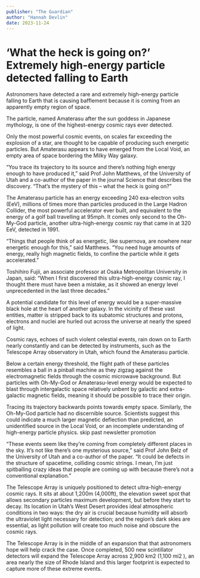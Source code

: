 ```yaml
---
publisher: "The Guardian"
author: "Hannah Devlin"
date: 2023-11-24
---
```


# ‘What the heck is going on?’ Extremely high-energy particle detected falling to Earth

Astronomers have detected a rare and extremely high-energy particle falling to Earth that is causing bafflement because it is coming from an apparently empty region of space.

The particle, named Amaterasu after the sun goddess in Japanese mythology, is one of the highest-energy cosmic rays ever detected.

Only the most powerful cosmic events, on scales far exceeding the explosion of a star, are thought to be capable of producing such energetic particles. But Amaterasu appears to have emerged from the Local Void, an empty area of space bordering the Milky Way galaxy.

“You trace its trajectory to its source and there’s nothing high energy enough to have produced it,” said Prof John Matthews, of the University of Utah and a co-author of the paper in the journal Science that describes the discovery. “That’s the mystery of this – what the heck is going on?”

The Amaterasu particle has an energy exceeding 240 exa-electron volts (EeV), millions of times more than particles produced in the Large Hadron Collider, the most powerful accelerator ever built, and equivalent to the energy of a golf ball travelling at 95mph. It comes only second to the Oh-My-God particle, another ultra-high-energy cosmic ray that came in at 320 EeV, detected in 1991.

“Things that people think of as energetic, like supernova, are nowhere near energetic enough for this,” said Matthews. “You need huge amounts of energy, really high magnetic fields, to confine the particle while it gets accelerated.”

Toshihiro Fujii, an associate professor at Osaka Metropolitan University in Japan, said: “When I first discovered this ultra-high-energy cosmic ray, I thought there must have been a mistake, as it showed an energy level unprecedented in the last three decades.”

A potential candidate for this level of energy would be a super-massive black hole at the heart of another galaxy. In the vicinity of these vast entities, matter is stripped back to its subatomic structures and protons, electrons and nuclei are hurled out across the universe at nearly the speed of light.

Cosmic rays, echoes of such violent celestial events, rain down on to Earth nearly constantly and can be detected by instruments, such as the Telescope Array observatory in Utah, which found the Amaterasu particle.

Below a certain energy threshold, the flight path of these particles resembles a ball in a pinball machine as they zigzag against the electromagnetic fields through the cosmic microwave background. But particles with Oh-My-God or Amaterasu-level energy would be expected to blast through intergalactic space relatively unbent by galactic and extra-galactic magnetic fields, meaning it should be possible to trace their origin.

Tracing its trajectory backwards points towards empty space. Similarly, the Oh-My-God particle had no discernible source. Scientists suggest this could indicate a much larger magnetic deflection than predicted, an unidentified source in the Local Void, or an incomplete understanding of high-energy particle physics.
skip past newsletter promotion

“These events seem like they’re coming from completely different places in the sky. It’s not like there’s one mysterious source,” said Prof John Belz of the University of Utah and a co-author of the paper. “It could be defects in the structure of spacetime, colliding cosmic strings. I mean, I’m just spitballing crazy ideas that people are coming up with because there’s not a conventional explanation.”

The Telescope Array is uniquely positioned to detect ultra-high-energy cosmic rays. It sits at about 1,200m (4,000ft), the elevation sweet spot that allows secondary particles maximum development, but before they start to decay. Its location in Utah’s West Desert provides ideal atmospheric conditions in two ways: the dry air is crucial because humidity will absorb the ultraviolet light necessary for detection; and the region’s dark skies are essential, as light pollution will create too much noise and obscure the cosmic rays.

The Telescope Array is in the middle of an expansion that that astronomers hope will help crack the case. Once completed, 500 new scintillator detectors will expand the Telescope Array across 2,900 km2 (1,100 mi2 ), an area nearly the size of Rhode Island and this larger footprint is expected to capture more of these extreme events.
